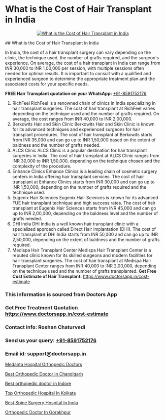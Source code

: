 # What is the Cost of Hair Transplant in India

<p align="center">
  <a href="https://doctorsapp.co.in/treatment/hair-transplant">
    <img src="https://doctorsapp.co.in/uploads/treatment_image/transplant.jpg" alt="What is the Cost of Hair Transplant in India">
  </a>
</p>
## What is the Cost of Hair Transplant in India

In India, the cost of a hair transplant surgery can vary depending on the clinic, the technique used, the number of grafts required, and the surgeon's experience. On average, the cost of a hair transplant in India can range from INR 30,000 to INR 1,00,000 per session, with multiple sessions often needed for optimal results. It is important to consult with a qualified and experienced surgeon to determine the appropriate treatment plan and the associated costs for your specific needs.

**FREE Hair Transplant quotation on your WhatsApp:**  [+91-8591752176](https://api.whatsapp.com/send?phone=8591752176)

1) RichFeel   RichFeel is a renowned chain of clinics in India specializing in hair transplant surgeries. The cost of hair transplant at RichFeel varies depending on the technique used and the number of grafts required. On average, the cost ranges from INR 40,000 to INR 2,00,000.
2) Berkowits Hair and Skin Clinic   Berkowits Hair and Skin Clinic is known for its advanced techniques and experienced surgeons for hair transplant procedures. The cost of hair transplant at Berkowits starts from INR 35,000 and can go up to INR 1,50,000 based on the extent of baldness and the number of grafts needed.
3) ALCS Clinic   ALCS Clinic is a popular destination for hair transplant surgeries in India. The cost of hair transplant at ALCS Clinic ranges from INR 30,000 to INR 1,50,000, depending on the technique chosen and the complexity of the procedure.
4) Enhance Clinics   Enhance Clinics is a leading chain of cosmetic surgery centers in India offering hair transplant services. The cost of hair transplant at Enhance Clinics starts from INR 30,000 and can go up to INR 1,50,000, depending on the number of grafts required and the technique used.
5) Eugenix Hair Sciences   Eugenix Hair Sciences is known for its advanced FUE hair transplant technique and high success rates. The cost of hair transplant at Eugenix Hair Sciences starts from INR 45,000 and can go up to INR 2,00,000, depending on the baldness level and the number of grafts needed.
6) DHI India   DHI India is a well known hair transplant clinic with a specialized approach called Direct Hair Implantation (DHI). The cost of hair transplant at DHI India starts from INR 50,000 and can go up to INR 2,50,000, depending on the extent of baldness and the number of grafts required.
7) Medispa Hair Transplant Center   Medispa Hair Transplant Center is a reputed clinic known for its skilled surgeons and modern facilities for hair transplant surgeries. The cost of hair transplant at Medispa Hair Transplant Center ranges from INR 40,000 to INR 2,00,000, depending on the technique used and the number of grafts transplanted.
**Get Free Cost Estimate of Hair Transplant:** https://www.doctorsapp.in/cost-estimate

### This information is sourced from Doctors App 
### Get Free Treatment Quotation https://www.doctorsapp.in/cost-estimate
### Contact info: Roshan Chaturvedi 
### Send us your query: [+91-8591752176](https://api.whatsapp.com/send?phone=8591752176) 
### Email id: support@doctorsapp.in

[Medanta Hospital Orthopedic Doctors](https://www.linkedin.com/pulse/medanta-hospital-orthopedic-doctors-doctorsapp-chittagong-w060e?trackingId=5%2BjqBnvtDjFTSd0iMtntZA%3D%3D&lipi=urn%3Ali%3Apage%3Ad_flagship3_company_admin%3BUjs5mcUZR9ewYOKOFkpg2w%3D%3D)

[Best Orthopedic Doctor In Chandigarh](https://www.linkedin.com/pulse/best-orthopedic-doctor-chandigarh-doctorsapp-khulna-ptjqe?trackingId=AbMjC857zthl%2BNhxHN%2FGjA%3D%3D&lipi=urn%3Ali%3Apage%3Ad_flagship3_company_admin%3BEfzsr1%2BmQ6eR1XkJR7MU1A%3D%3D)

[Best orthopedic doctor in Indore](https://medium.com/@kushalrao10/best-orthopedic-doctor-in-indore-93e364500b4f)

[Top Orthopedic Hospital In Kolkata](https://medium.com/@vanshmehar12/top-orthopedic-hospital-in-kolkata-0998d8e2dc4d)

[Best Spine Surgery Hospital In India](https://doctors-apps.github.io/doctorsapp/best-spine-surgery-hospital-in-india)

[Orthopedic Doctor In Gorakhpur](https://doctors-apps.github.io/doctorsapp/orthopedic-doctor-in-gorakhpur)

